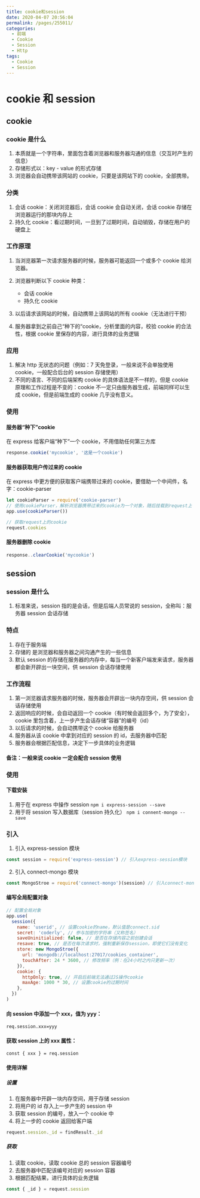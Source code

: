 ```yaml
---
title: cookie和session
date: 2020-04-07 20:56:04
permalink: /pages/255011/
categories:
  - 前端
  - Cookie
  - Session
  - Http
tags:
  - Cookie
  - Session
---
```


# cookie 和 session

## cookie

### cookie 是什么

1. 本质就是一个字符串，里面包含着浏览器和服务器沟通的信息（交互时产生的信息）
2. 存储形式以：key - value 的形式存储
3. 浏览器会自动携带该网站的 cookie，只要是该网站下的 cookie，全部携带。

<!-- more -->

### 分类

1. 会话 cookie：关闭浏览器后，会话 cookie 会自动关闭，会话 cookie 存储在浏览器运行的那块内存上
2. 持久化 cookie：看过期时间，一旦到了过期时间，自动销毁，存储在用户的硬盘上

### 工作原理

1. 当浏览器第一次请求服务器的时候，服务器可能返回一个或多个 cookie 给浏览器。
2. 浏览器判断以下 cookie 种类：

   - 会话 cookie
   - 持久化 cookie

3. 以后请求该网站的时候，自动携带上该网站的所有 cookie（无法进行干预）
4. 服务器拿到之前自己“种下的“cookie，分析里面的内容，校验 cookie 的合法性，根据 cookie 里保存的内容，进行具体的业务逻辑

### 应用

1. 解决 http 无状态的问题（例如：7 天免登录，一般来说不会单独使用 cookie，一般配合后台的 session 存储使用）
2. 不同的语言、不同的后端架构 cookie 的具体语法是不一样的，但是 cookie 原理和工作过程是不变的：cookie 不一定只由服务器生成，前端同样可以生成 cookie，但是前端生成的 cookie 几乎没有意义。

### 使用

#### 服务器“种下”cookie

在 express 给客户端“种下”一个 cookie，不用借助任何第三方库

```js
response.cookie('mycookie', '这是一个cookie')
```

#### 服务器获取用户传过来的 cookie

在 express 中更方便的获取客户端携带过来的 cookie，要借助一个中间件，名字：cookie-parser

```js
let cookieParser = require('cookie-parser')
// 使用cookieParser，解析浏览器携带过来的cookie为一个对象，随后挂载到request上
app.use(cookieParser())

// 获取request上的cookie
request.cookies
```

#### 服务器删除 cookie

```js
response..clearCookie('mycookie')
```

## session

### session 是什么

1. 标准来说，session 指的是会话，但是后端人员常说的 session，全称叫：服务器 session 会话存储

### 特点

1. 存在于服务端
2. 存储的 是浏览器和服务器之间沟通产生的一些信息
3. 默认 session 的存储在服务器的内存中，每当一个新客户端发来请求，服务器都会新开辟出一块空间，供 session 会话存储使用

### 工作流程

1. 第一浏览器请求服务器的时候，服务器会开辟出一块内存空间，供 session 会话存储使用
2. 返回响应的时候，会自动返回一个 cookie（有时候会返回多个，为了安全），cookie 里包含着，上一步产生会话存储“容器”的编号（id）
3. 以后请求的时候，会自动携带这个 cookie 给服务器
4. 服务器从该 cookie 中拿到对应的 session 的 id，去服务器中匹配
5. 服务器会根据匹配信息，决定下一步具体的业务逻辑

#### 备注：一般来说 cookie 一定会配合 session 使用

### 使用

#### 下载安装

1. 用于在 express 中操作 session
   `npm i express-session --save`
2. 用于将 session 写入数据库（session 持久化）
   `npm i connent-mongo --save`

### 引入

1. 引入 express-session 模块

```js
const session = require('express-session') // 引入express-session模块
```

2. 引入 connect-mongo 模块

```js
const MongoStroe = require('connect-mongo')(session) // 引入connect-mongo模块
```

#### 编写全局配置对象

```js
// 配置全局对象
app.use(
  session({
    name: 'userid', // 设置cookie的name，默认值是connect.sid
    secret: 'coderly', // 参与加密的字符串（又称签名）
    saveUninitialized: false, // 是否在存储内容之前创建会话
    resave: true, // 是否在每次请求时，强制重新保存session，即使它们没有变化
    store: new MongoStroe({
      url: 'mongodb://localhost:27017/cookies_container',
      touchAfter: 24 * 3600, // 修改频率（例：在24小时之内只更新一次）
    }),
    cookie: {
      httpOnly: true, // 开启后前端无法通过JS操作cookie
      maxAge: 1000 * 30, // 设置cookie的过期时间
    },
  })
)
```

#### 向 session 中添加一个 xxx，值为 yyy：

`req.session.xxx=yyy`

#### 获取 session 上的 xxx 属性：

`const { xxx } = req.session`

#### 使用详解

##### 设置

1. 在服务器中开辟一块内存空间，用于存储 session
2. 将用户的 id 存入上一步产生的 session 中
3. 获取 session 的编号，放入一个 cookie 中
4. 将上一步的 cookie 返回给客户端

```js
request.session._id = findResult._id
```

##### 获取

1. 读取 cookie，读取 cookie 总的 session 容器编号
2. 去服务器中匹配该编号对应的 session 容器
3. 根据匹配结果，进行具体的业务逻辑

```js
const { _id } = request.session
```

